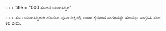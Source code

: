 +++
title = "000 ಸೂಚನೆ ಯಾಗಸಿದ್ಧಿಗೆ"

+++
ಸೂ : ಯಾಗಸಿದ್ಧಿಗಾಗಿ ಹೊರಟು ಪೂರ್ವದಿಕ್ಕಿನಲ್ಲಿ ರಾಜರ ಕೈಯಿಂದ ಸಾಗರದಷ್ಟು ಹಣವನ್ನು ಸಂಗ್ರಹಿಸಿ ತಂದ ಕಲಿ ಭೀಮ.